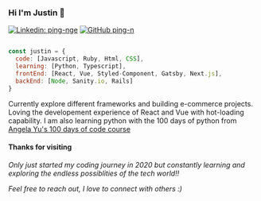 ### Hi I'm Justin 👋

[![Linkedin: ping-nge](https://img.shields.io/badge/-PingNge-blue?style=flat-square&logo=Linkedin&logoColor=white&link=https://www.linkedin.com/in/ping-nge/)](https://www.linkedin.com/in/ping-nge/)
[![GitHub ping-n](https://img.shields.io/github/followers/ping-n?label=follow&style=social)](https://github.com/ping-n)

```javascript

const justin = {
  code: [Javascript, Ruby, Html, CSS],
  learning: [Python, Typescript],
  frontEnd: [React, Vue, Styled-Component, Gatsby, Next.js],
  backEnd: [Node, Sanity.io, Rails]
}
```
Currently explore different frameworks and building e-commerce projects. Loving the developement experience of React and Vue with hot-loading capability. I am also learning python with the 100 days of python from [Angela Yu's 100 days of code course](https://www.udemy.com/course/100-days-of-code/)

#### Thanks for visiting

<em>Only just started my coding journey in 2020 but constantly learning and exploring the endless possiblities of the tech world!!</em>

<em>Feel free to reach out, I love to connect with others :)</em>
